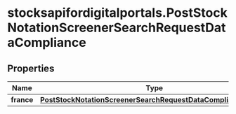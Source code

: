 # stocksapifordigitalportals.PostStockNotationScreenerSearchRequestDataCompliance

## Properties

Name | Type | Description | Notes
------------ | ------------- | ------------- | -------------
**france** | [**PostStockNotationScreenerSearchRequestDataComplianceFrance**](PostStockNotationScreenerSearchRequestDataComplianceFrance.md) |  | [optional] 


